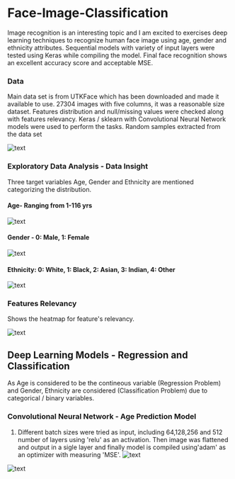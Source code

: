 # Face-Image-Classification

Image recognition is an interesting topic and I am excited to exercises deep learning techniques to recognize human face image using age, gender and ethnicity attributes. Sequential models with variety of input layers were tested using Keras while compiling the model. Final face recognition shows an excellent accuracy score and acceptable MSE.

### Data

Main data set is from UTKFace which has been downloaded and made it available to use. 27304 images with five columns, it was a reasonable size dataset. Features distribution and null/missing values were checked along with features relevancy. Keras / sklearn with Convolutional Neural Network models were used to perform the tasks.
 Random samples extracted from the data set
 
![text](https://user-images.githubusercontent.com/68614187/105911814-328fb280-5ff0-11eb-8603-31f8c8d1b9df.JPG)


### Exploratory Data Analysis - Data Insight
Three target variables Age, Gender and Ethnicity are mentioned categorizing the distribution.

#### Age- Ranging from 1-116 yrs 
![text](https://user-images.githubusercontent.com/68614187/105905227-cc9f2d00-5fe7-11eb-9a45-6ac1ebb36fc5.JPG)

#### Gender - 0: Male, 1: Female
![text](https://user-images.githubusercontent.com/68614187/105910076-0bd07c80-5fee-11eb-830c-9d55ced92829.JPG)

#### Ethnicity: 0: White, 1: Black, 2: Asian, 3: Indian, 4: Other
![text](https://user-images.githubusercontent.com/68614187/105911047-5a324b00-5fef-11eb-905d-e9c2a7f13587.JPG)

### Features Relevancy 
Shows the heatmap for feature's relevancy.

![text](https://user-images.githubusercontent.com/68614187/105912618-5ef7fe80-5ff1-11eb-90f4-bd8fa4346da3.JPG)

## Deep Learning Models - Regression and Classification 
As Age is considered to be the contineous variable (Regression Problem) and Gender, Ethnicity are considered (Classification Problem) due to categorical / binary variables.

### Convolutional Neural Network - Age Prediction Model
1. Different batch sizes were tried as input, including 64,128,256 and 512 number of layers using 'relu' as an activation. Then image was flattened and output in a sigle layer and finally model is compiled using'adam' as an optimizer with measuring 'MSE'. 
![text](https://user-images.githubusercontent.com/68614187/105915290-23f7ca00-5ff5-11eb-96f7-d0e6ba5b58f2.JPG)

![text](https://user-images.githubusercontent.com/68614187/105915462-628d8480-5ff5-11eb-96b8-bbbb16503ca2.png)




